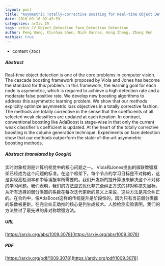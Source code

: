 ```yaml
---
layout: post
title: "Asymmetric Totally-corrective Boosting for Real-time Object Detection"
date: 2010-09-16 02:45:59
categories: arXiv_CV
tags: arXiv_CV Object_Detection Face_Detection Detection
author: Peng Wang, Chunhua Shen, Nick Barnes, Hong Zheng, Zhang Ren
mathjax: true
---
```


* content
{:toc}

##### Abstract
Real-time object detection is one of the core problems in computer vision. The cascade boosting framework proposed by Viola and Jones has become the standard for this problem. In this framework, the learning goal for each node is asymmetric, which is required to achieve a high detection rate and a moderate false positive rate. We develop new boosting algorithms to address this asymmetric learning problem. We show that our methods explicitly optimize asymmetric loss objectives in a totally corrective fashion. The methods are totally corrective in the sense that the coefficients of all selected weak classifiers are updated at each iteration. In contract, conventional boosting like AdaBoost is stage-wise in that only the current weak classifier's coefficient is updated. At the heart of the totally corrective boosting is the column generation technique. Experiments on face detection show that our methods outperform the state-of-the-art asymmetric boosting methods.

##### Abstract (translated by Google)
实时对象检测是计算机视觉中的核心问题之一。 Viola和Jones提出的级联增强框架已经成为这个问题的标准。在这个框架下，每个节点的学习目标是不对称的，这是实现高检测率和中等误报率所需要的。我们开发新的提升算法来解决这个不对称的学习问题。我们表明，我们的方法显式优化非完全纠正方式的非对称损失目标。从所有选择的弱分类器的系数在每次迭代更新的意义上来说，这些方法是完全纠正的。在合约中，像AdaBoost这样的传统提升是阶段性的，因为只有当前弱分类器的系数被更新。在完全纠正助推的核心是列生成技术。人脸检测实验表明，我们的方法胜过了最先进的非对称增强方法。

##### URL
[https://arxiv.org/abs/1009.3078](https://arxiv.org/abs/1009.3078)

##### PDF
[https://arxiv.org/pdf/1009.3078](https://arxiv.org/pdf/1009.3078)

